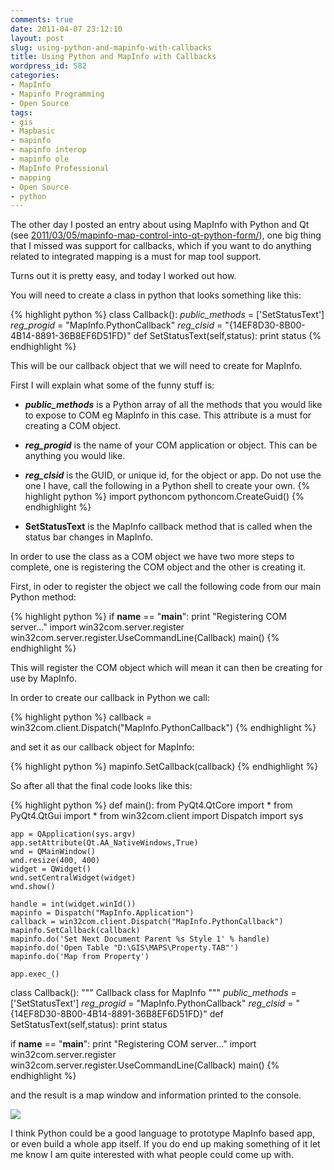 ```yaml
---
comments: true
date: 2011-04-07 23:12:10
layout: post
slug: using-python-and-mapinfo-with-callbacks
title: Using Python and MapInfo with Callbacks
wordpress_id: 582
categories:
- MapInfo
- Mapinfo Programming
- Open Source
tags:
- gis
- Mapbasic
- mapinfo
- mapinfo interop
- mapinfo ole
- MapInfo Professional
- mapping
- Open Source
- python
---
```


The other day I posted an entry about using MapInfo with Python and Qt (see [2011/03/05/mapinfo-map-control-into-qt-python-form/](/2011/03/05/mapinfo-map-control-into-qt-python-form/)), one big thing that I missed was support for callbacks, which if you want to do anything related to integrated mapping is a must for map tool support.

Turns out it is pretty easy, and today I worked out how.

You will need to create a class in python that looks something like this:

{% highlight python %}
class Callback():
    _public_methods_ = ['SetStatusText']
    _reg_progid_ = "MapInfo.PythonCallback"
    _reg_clsid_ = "{14EF8D30-8B00-4B14-8891-36B8EF6D51FD}"
    def SetStatusText(self,status):
        print status
{% endhighlight %}

This will be our callback object that we will need to create for MapInfo.

First I will explain what some of the funny stuff is:



	
  * **_public_methods_** is a Python array of all the methods that you would like to expose to COM eg MapInfo in this case. This attribute is a must for creating a COM object.

	
  * **_reg_progid_** is the name of your COM application or object.  This can be anything you would like.

	
  * **_reg_clsid_** is the GUID, or unique id, for the object or app.  Do not use the one I have, call the following in a Python shell to create your own.
{% highlight python %}
         import pythoncom
         pythoncom.CreateGuid()
         {% endhighlight %}

	
  * **SetStatusText** is the MapInfo callback method that is called when the status bar changes in MapInfo.


In order to use the class as a COM object we have two more steps to complete, one is registering the COM object and the other is creating it.

First, in oder to register the object we call the following code from our main Python method:

{% highlight python %}
if __name__ == "__main__":
    print "Registering COM server..."
    import win32com.server.register
    win32com.server.register.UseCommandLine(Callback)
    main()
{% endhighlight %}

This will register the COM object which will mean it can then be creating for use by MapInfo.

In order to create our callback in Python we call:

{% highlight python %}
callback = win32com.client.Dispatch("MapInfo.PythonCallback")
{% endhighlight %}

and set it as our callback object for MapInfo:

{% highlight python %}
mapinfo.SetCallback(callback)
{% endhighlight %}

So after all that the final code looks like this:

{% highlight python %}
def main():
    from PyQt4.QtCore import *
    from PyQt4.QtGui import *
    from win32com.client import Dispatch
    import sys

    app = QApplication(sys.argv)
    app.setAttribute(Qt.AA_NativeWindows,True)
    wnd = QMainWindow()
    wnd.resize(400, 400)
    widget = QWidget()
    wnd.setCentralWidget(widget)
    wnd.show()

    handle = int(widget.winId())
    mapinfo = Dispatch("MapInfo.Application")
    callback = win32com.client.Dispatch("MapInfo.PythonCallback")
    mapinfo.SetCallback(callback)
    mapinfo.do('Set Next Document Parent %s Style 1' % handle)
    mapinfo.do('Open Table "D:\GIS\MAPS\Property.TAB"')
    mapinfo.do('Map from Property')

    app.exec_()

class Callback():
    """ Callback class for MapInfo """
    _public_methods_ = ['SetStatusText']
    _reg_progid_ = "MapInfo.PythonCallback"
    _reg_clsid_ = "{14EF8D30-8B00-4B14-8891-36B8EF6D51FD}"
    def SetStatusText(self,status):
        print status

if __name__ == "__main__":
    print "Registering COM server..."
    import win32com.server.register
    win32com.server.register.UseCommandLine(Callback)
    main()
{% endhighlight %}

and the result is a map window and information printed to the console.

[![](http://woostuff.files.wordpress.com/2011/04/image001.png)](http://woostuff.files.wordpress.com/2011/04/image001.png)

I think Python could be a good language to prototype MapInfo based app, or even build a whole app itself.   If you do end up making something of it let me know I am quite interested with what people could come up with.
